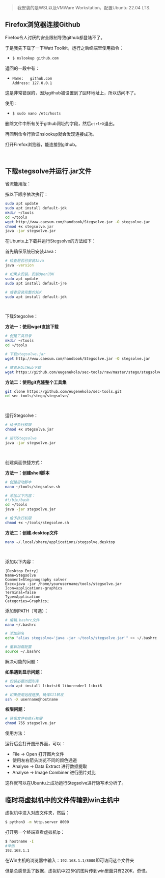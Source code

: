 >  我安装的是WSL以及VMWare Workstation，配置Ubuntu 22.04 LTS.

## Firefox浏览器连接Github

Firefox令人讨厌的安全限制导致github都登陆不了。

于是我先下载了一下Watt Toolkit，运行之后终端里使用指令：

* ```bash
  $ nslookup github.com
  ```

返回的一段中有：

* ```bash
  Name:   github.com
  Address: 127.0.0.1
  ```

这是非常错误的，因为github被设置到了回环地址上，所以访问不了。

使用：

* ```bash
  $ sudo nano /etc/hosts
  ```

删除文件中所有关于github网址的字段，然后`ctrl+X`退出。

再回到命令行验证nslookup就会发现连接成功。

打开Firefox浏览器，能连接到github。

<br/>

## 下载stegsolve并运行.jar文件

省流能用版：

按以下顺序依次执行：

```bash
sudo apt update
sudo apt install default-jdk
mkdir ~/tools
cd ~/tools
wget http://www.caesum.com/handbook/Stegsolve.jar -O stegsolve.jar
chmod +x stegsolve.jar
java -jar stegsolve.jar
```



在Ubuntu上下载并运行Stegsolve的方法如下：

首先确保系统已安装Java：

```bash
# 检查是否已安装Java
java -version

# 如果未安装，安装OpenJDK
sudo apt update
sudo apt install default-jre

# 或者安装完整的JDK
sudo apt install default-jdk
```

<br/>

下载Stegsolve：

**方法一：使用wget直接下载**

```bash
# 创建工具目录
mkdir ~/tools
cd ~/tools

# 下载stegsolve.jar
wget http://www.caesum.com/handbook/Stegsolve.jar -O stegsolve.jar

# 或者从GitHub下载
wget https://github.com/eugenekolo/sec-tools/raw/master/stego/stegsolve/stegsolve.jar
```

**方法二：使用git克隆整个工具集**

```bash
git clone https://github.com/eugenekolo/sec-tools.git
cd sec-tools/stego/stegsolve/
```

<br/>

运行Stegsolve：

```bash
# 给予执行权限
chmod +x stegsolve.jar

# 运行Stegsolve
java -jar stegsolve.jar
```

<br/>

创建桌面快捷方式：

**方法一：创建shell脚本**

```bash
# 创建启动脚本
nano ~/tools/stegsolve.sh

# 添加以下内容：
#!/bin/bash
cd ~/tools
java -jar stegsolve.jar

# 给予执行权限
chmod +x ~/tools/stegsolve.sh
```

**方法二：创建.desktop文件**

```bash
nano ~/.local/share/applications/stegsolve.desktop
```

<br/>

添加以下内容：

```
[Desktop Entry]
Name=Stegsolve
Comment=Steganography solver
Exec=java -jar /home/yourusername/tools/stegsolve.jar
Icon=applications-graphics
Terminal=false
Type=Application
Categories=Graphics;
```

添加到PATH（可选）：

```bash
# 编辑.bashrc文件
nano ~/.bashrc

# 添加别名
echo "alias stegsolve='java -jar ~/tools/stegsolve.jar'" >> ~/.bashrc

# 重新加载配置
source ~/.bashrc
```

解决可能的问题：

**如果遇到显示问题：**

```bash
# 安装必要的图形库
sudo apt install libxtst6 libxrender1 libxi6

# 如果使用远程连接，确保X11转发
ssh -X username@hostname
```

**权限问题：**

```bash
# 确保文件有执行权限
chmod 755 stegsolve.jar
```

使用方法：

运行后会打开图形界面，可以：

- File → Open 打开图片文件
- 使用左右箭头浏览不同的颜色通道
- Analyse → Data Extract 进行数据提取
- Analyse → Image Combiner 进行图片对比

这样就可以在Ubuntu上成功运行Stegsolve进行隐写术分析了。



## 临时将虚拟机中的文件传输到win主机中

虚拟机中进入对应文件夹，然后：

```bash
$ python3 -m http.server 8000
```

打开另一个终端查看虚拟机ip：

```bash
$ hostname -I
#举例
192.168.1.1
```

在Win主机的浏览器中输入：`192.168.1.1/8000`即可访问这个文件夹

但是总感觉丢了数据，虚拟机中225K的图片传到win里面只有220K，奇怪。

